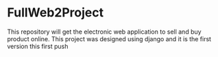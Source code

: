 # FullWeb2Project
 This repository will get the electronic web application to sell and buy product online. This project was designed using django and it is the first version this first push
